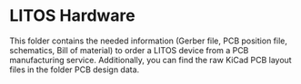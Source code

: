 # LITOS Hardware
This folder contains the needed information (Gerber file, PCB position file, schematics, Bill of material) to order a LITOS device from a PCB manufacturing service. 
Additionally, you can find the raw KiCad PCB layout files in the folder PCB design data.  